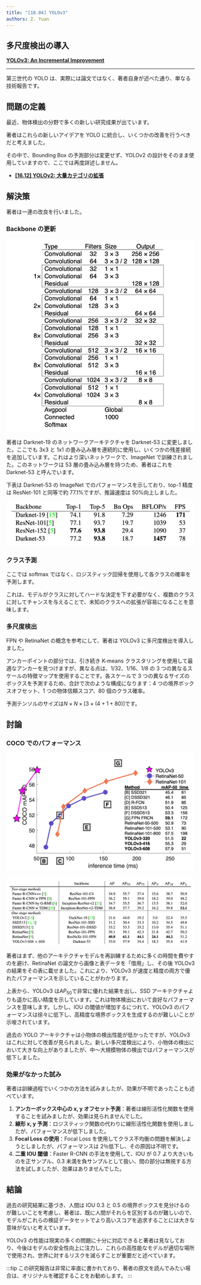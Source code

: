 ```yaml
---
title: "[18.04] YOLOv3"
authors: Z. Yuan
---
```


## 多尺度検出の導入

[**YOLOv3: An Incremental Improvement**](https://arxiv.org/abs/1804.02767)

---

第三世代の YOLO は、実際には論文ではなく、著者自身が述べた通り、単なる技術報告です。

## 問題の定義

最近、物体検出の分野で多くの新しい研究成果が出ています。

著者はこれらの新しいアイデアを YOLO に統合し、いくつかの改善を行うべきだと考えました。

その中で、Bounding Box の予測部分は変更せず、YOLOv2 の設計をそのまま使用していますので、ここでは再度詳述しません。

- [**[16.12] YOLOv2: 大量カテゴリの拡張**](../1612-yolov2/index.md)

## 解決策

著者は一連の改良を行いました。

### Backbone の更新

![yolov3 backbone](./img/img1.jpg)

著者は Darknet-19 のネットワークアーキテクチャを Darknet-53 に変更しました。ここでも 3x3 と 1x1 の畳み込み層を連続的に使用し、いくつかの残差接続を追加しています。これはより深いネットワークで、ImageNet で訓練されました。このネットワークは 53 層の畳み込み層を持つため、著者はこれを Darknet-53 と呼んでいます。

下表は Darknet-53 の ImageNet でのパフォーマンスを示しており、top-1 精度は ResNet-101 と同等で約 77.1%ですが、推論速度は 50%向上しました。

![yolov3 imagenet](./img/img2.jpg)

### クラス予測

ここでは softmax ではなく、ロジスティック回帰を使用して各クラスの確率を予測します。

これは、モデルがクラスに対してハードな決定を下す必要がなく、複数のクラスに対してチャンスを与えることで、未知のクラスへの拡張が容易になることを意味します。

### 多尺度検出

FPN や RetinaNet の概念を参考にして、著者は YOLOv3 に多尺度検出を導入しました。

アンカーポイントの部分では、引き続き K-means クラスタリングを使用して最適なアンカーを見つけますが、異なる点は、1/32、1/16、1/8 の 3 つの異なるスケールの特徴マップを使用することです。各スケールで 3 つの異なるサイズのボックスを予測するため、合計で次のような構成になります：4 つの境界ボックスオフセット、1 つの物体信頼スコア、80 個のクラス確率。

予測テンソルのサイズは$N \times N \times [3 \times (4 + 1 + 80)]$です。

## 討論

### COCO でのパフォーマンス

![yolov3 coco](./img/img4.jpg)

![yolov3 coco](./img/img3.jpg)

著者はまず、他のアーキテクチャモデルを再訓練するために多くの時間を費やすのを避け、RetinaNet の論文から画像と表データを「借用」し、その後 YOLOv3 の結果をその表に載せました。これにより、YOLOv3 が速度と精度の両方で優れたパフォーマンスを示していることがわかります。

上表から、YOLOv3 は$AP_{50}$で非常に優れた結果を出し、SSD アーキテクチャよりも遥かに高い精度を示しています。これは物体検出において良好なパフォーマンスを意味します。しかし、IOU の閾値が増加するにつれて、YOLOv3 のパフォーマンスは徐々に低下し、高精度な境界ボックスを生成するのが難しいことが示唆されています。

過去の YOLO アーキテクチャは小物体の検出性能が低かったですが、YOLOv3 はこれに対して改善が見られました。新しい多尺度検出により、小物体の検出において大きな向上がありましたが、中〜大規模物体の検出ではパフォーマンスが低下しました。

### 効果がなかった試み

著者は訓練過程でいくつかの方法を試みましたが、効果が不明であったことも述べています。

1. **アンカーボックス中心の x, y オフセット予測**：著者は線形活性化関数を使用することを試みましたが、効果は見られませんでした。
2. **線形 x, y 予測**：ロジスティック関数の代わりに線形活性化関数を使用しましたが、パフォーマンスが低下しました。
3. **Focal Loss の使用**：Focal Loss を使用してクラス不均衡の問題を解決しようとしましたが、パフォーマンスは 2％低下し、その原因は不明です。
4. **二重 IOU 閾値**：Faster R-CNN の手法を使用して、IOU が 0.7 より大きいものを正サンプル、0.3 未満を負サンプルとして扱い、間の部分は無視する方法を試しましたが、効果はありませんでした。

## 結論

過去の研究結果に基づき、人間は IOU 0.3 と 0.5 の境界ボックスを見分けるのが難しいことを考慮し、著者は、既に人間がそれらを区別するのが難しいので、モデルがこれらの検証データセットでより高いスコアを追求することには大きな意味がないと考えています。

YOLOv3 の性能は現実の多くの問題に十分に対応できると著者は見なしており、今後はモデルの安全性向上に注力し、これらの高性能なモデルが適切な場所で使用され、世界に対するリスクを減らすことが重要だと述べています。

:::tip
この研究報告は非常に率直に書かれており、著者の原文を読んでみたい場合は、オリジナルを確認することをお勧めします。
:::
